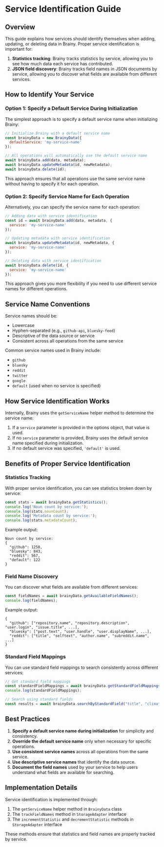 # Service Identification Guide

## Overview

This guide explains how services should identify themselves when adding, updating, or deleting data in Brainy. Proper service identification is important for:

1. **Statistics tracking**: Brainy tracks statistics by service, allowing you to see how much data each service has contributed.
2. **JSON field discovery**: Brainy tracks field names in JSON documents by service, allowing you to discover what fields are available from different services.

## How to Identify Your Service

### Option 1: Specify a Default Service During Initialization

The simplest approach is to specify a default service name when initializing Brainy:

```javascript
// Initialize Brainy with a default service name
const brainyData = new BrainyData({
  defaultService: 'my-service-name'
});

// All operations will automatically use the default service name
await brainyData.add(data, metadata);
await brainyData.updateMetadata(id, newMetadata);
await brainyData.delete(id);
```

This approach ensures that all operations use the same service name without having to specify it for each operation.

### Option 2: Specify Service Name for Each Operation

Alternatively, you can specify the service name for each operation:

```javascript
// Adding data with service identification
const id = await brainyData.add(data, metadata, { 
  service: 'my-service-name' 
});

// Updating metadata with service identification
await brainyData.updateMetadata(id, newMetadata, {
  service: 'my-service-name'
});

// Deleting data with service identification
await brainyData.delete(id, {
  service: 'my-service-name'
});
```

This approach gives you more flexibility if you need to use different service names for different operations.

## Service Name Conventions

Service names should be:

- Lowercase
- Hyphen-separated (e.g., `github-api`, `bluesky-feed`)
- Descriptive of the data source or service
- Consistent across all operations from the same service

Common service names used in Brainy include:

- `github`
- `bluesky`
- `reddit`
- `twitter`
- `google`
- `default` (used when no service is specified)

## How Service Identification Works

Internally, Brainy uses the `getServiceName` helper method to determine the service name:

1. If a `service` parameter is provided in the options object, that value is used.
2. If no `service` parameter is provided, Brainy uses the default service name specified during initialization.
3. If no default service was specified, `'default'` is used.

## Benefits of Proper Service Identification

### Statistics Tracking

With proper service identification, you can see statistics broken down by service:

```javascript
const stats = await brainyData.getStatistics();
console.log('Noun count by service:');
console.log(stats.nounCount);
console.log('Metadata count by service:');
console.log(stats.metadataCount);
```

Example output:
```
Noun count by service:
{
  "github": 1250,
  "bluesky": 843,
  "reddit": 567,
  "default": 122
}
```

### Field Name Discovery

You can discover what fields are available from different services:

```javascript
const fieldNames = await brainyData.getAvailableFieldNames();
console.log(fieldNames);
```

Example output:
```
{
  "github": ["repository.name", "repository.description", "user.login", "issue.title", ...],
  "bluesky": ["post.text", "user.handle", "user.displayName", ...],
  "reddit": ["title", "selftext", "author.name", "subreddit.name", ...]
}
```

### Standard Field Mappings

You can use standard field mappings to search consistently across different services:

```javascript
// Get standard field mappings
const standardFieldMappings = await brainyData.getStandardFieldMappings();
console.log(standardFieldMappings);

// Search using standard fields
const results = await brainyData.searchByStandardField("title", "climate change", 10);
```

## Best Practices

1. **Specify a default service name during initialization** for simplicity and consistency.
2. **Override the default service name** only when necessary for specific operations.
3. **Use consistent service names** across all operations from the same service.
4. **Use descriptive service names** that identify the data source.
5. **Document the field names** used by your service to help users understand what fields are available for searching.

## Implementation Details

Service identification is implemented through:

1. The `getServiceName` helper method in `BrainyData` class
2. The `trackFieldNames` method in `StorageAdapter` interface
3. The `incrementStatistic` and `decrementStatistic` methods in `StorageAdapter` interface

These methods ensure that statistics and field names are properly tracked by service.
